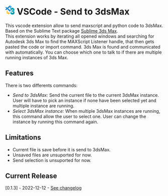 
# <img src="SendTo3dsMax.png" width="30"/> VSCode - Send to 3dsMax

This vscode extension allow to send maxscript and python code to 3dsMax.  
Based on the Sublime Text package [Sublime 3ds Max](https://github.com/cb109/sublime3dsmax).  
This extension works by iterating all opened windows and searching for Autodesk 3ds Max to find the MAXScript Listener handle, that then gets pasted the code or import command. 3ds Max is found and communicated with automatically. You can choose which one to talk to if there are multiple running instances of 3ds Max.

## Features

There is two differents commands:

- *Send to 3dsMax:* Send the current file to the current 3dsMax instance. User will have to pick an instance if none have been selected yet and multiple instance are running.
- *Select 3dsMax instance:* When multiple 3dsMax instances are running, this command allow the user to select one. User can change the instance by running this command again.

## Limitations

- Current file is save before it is send to 3dsMax.
- Unsaved files are unsuported for now.
- Send selection is unsuported for now.

## Current Release

[0.1.3] - 2022-12-12 - [See changelog](https://github.com/Sugz/VSCode-SendTo3dsMax/blob/main/CHANGELOG.md)
